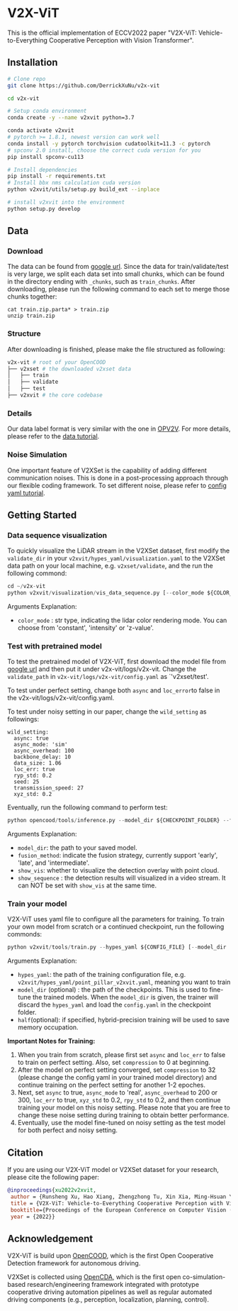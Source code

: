 # V2X-ViT
This is the official implementation of ECCV2022 paper "V2X-ViT: Vehicle-to-Everything Cooperative Perception with Vision Transformer".

## Installation
```bash
# Clone repo
git clone https://github.com/DerrickXuNu/v2x-vit

cd v2x-vit

# Setup conda environment
conda create -y --name v2xvit python=3.7

conda activate v2xvit
# pytorch >= 1.8.1, newest version can work well
conda install -y pytorch torchvision cudatoolkit=11.3 -c pytorch
# spconv 2.0 install, choose the correct cuda version for you
pip install spconv-cu113

# Install dependencies
pip install -r requirements.txt
# Install bbx nms calculation cuda version
python v2xvit/utils/setup.py build_ext --inplace

# install v2xvit into the environment
python setup.py develop
```

## Data
### Download
The data can be found from [google url](https://drive.google.com/drive/folders/1r5sPiBEvo8Xby-nMaWUTnJIPK6WhY1B6?usp=sharing).  Since the data for train/validate/test
is very large, we  split each data set into small chunks, which can be found in the directory ending with `_chunks`, such as `train_chunks`. After downloading, please run the following command to each set to merge those chunks together:

```
cat train.zip.parta* > train.zip
unzip train.zip
```
### Structure
After downloading is finished, please make the file structured as following:

```sh
v2x-vit # root of your OpenCOOD
├── v2xset # the downloaded v2xset data
│   ├── train
│   ├── validate
│   ├── test
├── v2xvit # the core codebase

```
### Details
Our data label format is very similar with the one in [OPV2V](https://github.com/DerrickXuNu/OpenCOOD). For more details, please refer to the [data tutorial](docs/data_intro.md).

### Noise Simulation
One important feature of V2XSet is the capability of adding different communication noises. This is done in a post-processing approach through our flexible coding framework. To set different noise, please
refer to [config yaml tutorial](docs/config_tutorial.md).

## Getting Started
### Data sequence visualization
To quickly visualize the LiDAR stream in the V2XSet dataset, first modify the `validate_dir`
in your `v2xvit/hypes_yaml/visualization.yaml` to the V2XSet data path on your local machine, e.g. `v2xset/validate`,
and the run the following commond:
```python
cd ~/v2x-vit
python v2xvit/visualization/vis_data_sequence.py [--color_mode ${COLOR_RENDERING_MODE}]
```
Arguments Explanation:
- `color_mode` : str type, indicating the lidar color rendering mode. You can choose from 'constant', 'intensity' or 'z-value'.

### Test with pretrained model
To test the pretrained model of V2X-ViT, first download the model file from [google url](https://drive.google.com/drive/folders/1h2UOPP2tNRkV_s6cbKcSfMvTgb8_ZFj9?usp=sharing) and
then put it under v2x-vit/logs/v2x-vit. Change the `validate_path` in `v2x-vit/logs/v2x-vit/config.yaml` as `'v2xset/test'.

To test under perfect setting, change both `async`  and `loc_error`to false in the v2x-vit/logs/v2x-vit/config.yaml.

To test under noisy setting in our paper, change the `wild_setting` as followings:
```
wild_setting:
  async: true
  async_mode: 'sim'
  async_overhead: 100
  backbone_delay: 10
  data_size: 1.06
  loc_err: true
  ryp_std: 0.2
  seed: 25
  transmission_speed: 27
  xyz_std: 0.2
```
Eventually, run the following command to perform test:
```python
python opencood/tools/inference.py --model_dir ${CHECKPOINT_FOLDER} --fusion_method ${FUSION_STRATEGY} [--show_vis] [--show_sequence]
```
Arguments Explanation:
- `model_dir`: the path to your saved model.
- `fusion_method`: indicate the fusion strategy, currently support 'early', 'late', and 'intermediate'.
- `show_vis`: whether to visualize the detection overlay with point cloud.
- `show_sequence` : the detection results will visualized in a video stream. It can NOT be set with `show_vis` at the same time.




### Train your model
V2X-ViT uses yaml file to configure all the parameters for training. To train your own model
from scratch or a continued checkpoint, run the following commonds:
```python
python v2xvit/tools/train.py --hypes_yaml ${CONFIG_FILE} [--model_dir  ${CHECKPOINT_FOLDER} --half]
```
Arguments Explanation:
- `hypes_yaml`: the path of the training configuration file, e.g. `v2xvit/hypes_yaml/point_pillar_v2xvit.yaml`, meaning you want to train
- `model_dir` (optional) : the path of the checkpoints. This is used to fine-tune the trained models. When the `model_dir` is
given, the trainer will discard the `hypes_yaml` and load the `config.yaml` in the checkpoint folder.
- `half`(optional): if specified, hybrid-precision training will be used to save memory occupation.

<strong>Important Notes for Training:</strong>
1. When you train from scratch, please first set `async` and `loc_err` to false to train on perfect setting. Also, set `compression` to 0 at beginning.
2. After the model on perfect setting converged, set `compression`  to 32 (please change the config yaml in your trained model directory) and continue training on the perfect setting for another 1-2 epoches.
3. Next, set `async` to true, `async_mode` to 'real', `async_overhead` to 200 or 300, `loc_err` to true, `xyz_std` to 0.2, `rpy_std` to 0.2, and then continue training your model on this noisy setting. Please note that you are free to change these noise setting during training to obtain better performance.
4. Eventually, use the model fine-tuned on noisy setting as the test model for both perfect and noisy setting.

## Citation
 If you are using our V2X-ViT model or V2XSet dataset for your research, please cite the following paper:
 ```bibtex
@inproceedings{xu2022v2xvit,
  author = {Runsheng Xu, Hao Xiang, Zhengzhong Tu, Xin Xia, Ming-Hsuan Yang, Jiaqi Ma},
  title = {V2X-ViT: Vehicle-to-Everything Cooperative Perception with Vision Transformer},
  booktitle={Proceedings of the European Conference on Computer Vision (ECCV)},
  year = {2022}}
```

## Acknowledgement
V2X-ViT is build upon [OpenCOOD](https://github.com/DerrickXuNu/OpenCOOD), which is the first Open Cooperative Detection framework for autonomous driving.

V2XSet is collected using [OpenCDA](https://github.com/ucla-mobility/OpenCDA), which is the first open co-simulation-based research/engineering framework integrated with prototype cooperative driving automation pipelines as well as regular automated driving components (e.g., perception, localization, planning, control).